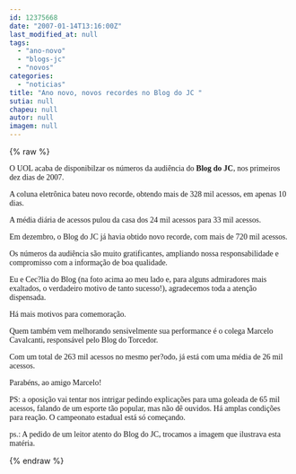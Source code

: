 ```yaml
---
id: 12375668
date: "2007-01-14T13:16:00Z"
last_modified_at: null
tags:
  - "ano-novo"
  - "blogs-jc"
  - "novos"
categories:
  - "noticias"
title: "Ano novo, novos recordes no Blog do JC "
sutia: null
chapeu: null
autor: null
imagem: null
---
```

{% raw %}
<p><P><FONT face=Verdana>O UOL acaba de disponibilzar os números da audiência do <STRONG>Blog do JC</STRONG>, nos primeiros dez dias de 2007. </FONT></P></p>
<p><P><FONT face=Verdana>A coluna eletrônica bateu novo recorde, obtendo mais de 328 mil acessos, em apenas 10 dias. </FONT></P></p>
<p><P><FONT face=Verdana>A média diária de acessos pulou da casa dos 24 mil acessos para 33 mil acessos. </FONT></P></p>
<p><P><FONT face=Verdana>Em dezembro, o Blog do JC já havia obtido novo recorde, com mais de 720 mil acessos.</FONT></P></p>
<p><P><FONT face=Verdana>Os números da audiência são muito gratificantes, ampliando nossa responsabilidade e compromisso com a informação de boa qualidade.</FONT></P></p>
<p><P><FONT face=Verdana>Eu e Cec?lia do Blog (na foto acima ao meu lado e, para alguns admiradores mais exaltados, o verdadeiro motivo de tanto sucesso!), agradecemos toda a atenção dispensada.</FONT></P></p>
<p><P><FONT face=Verdana>Há mais motivos para comemoração.</FONT></P></p>
<p><P><FONT face=Verdana>Quem também vem melhorando sensivelmente sua performance é o colega Marcelo Cavalcanti, responsável pelo Blog do Torcedor. </FONT></P></p>
<p><P><FONT face=Verdana>Com um total de 263 mil acessos no mesmo per?odo, já está com uma média de 26 mil acessos.</FONT></P></p>
<p><P><FONT face=Verdana>Parabéns, ao amigo Marcelo!</FONT></P></p>
<p><P><FONT face=Verdana>PS: a oposição vai tentar nos intrigar pedindo explicações para uma goleada de 65 mil acessos, falando de um esporte tão popular, mas não dê ouvidos. Há amplas condições para reação. O campeonato estadual está só começando.</FONT></P></p>
<p><P><FONT face=Verdana>ps.: A pedido de um leitor atento do Blog do JC, trocamos a imagem que ilustrava esta matéria. </P></FONT> </p>
{% endraw %}
